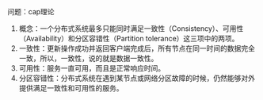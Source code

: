 

问题：cap理论


1. 概念：⼀个分布式系统最多只能同时满⾜⼀致性（Consistency）、可⽤性（Availability）和分区容错性（Partition tolerance）这三项中的两项。
2. ⼀致性：更新操作成功并返回客户端完成后，所有节点在同⼀时间的数据完全⼀致，所以，⼀致性，说的就是数据⼀致性。
3. 可⽤性：服务⼀直可⽤，⽽且是正常响应时间。
4. 分区容错性：分布式系统在遇到某节点或⽹络分区故障的时候，仍然能够对外提供满⾜⼀致性和可⽤性的服务。